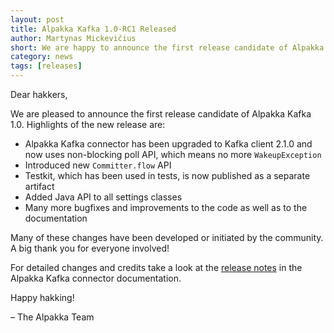 ```yaml
---
layout: post
title: Alpakka Kafka 1.0-RC1 Released
author: Martynas Mickevičius
short: We are happy to announce the first release candidate of Alpakka Kafka 1.0
category: news
tags: [releases]
---
```


Dear hakkers,

We are pleased to announce the first release candidate of Alpakka Kafka 1.0. Highlights of the new release are:

* Alpakka Kafka connector has been upgraded to Kafka client 2.1.0 and now uses non-blocking poll API, which means no more `WakeupException`
* Introduced new `Committer.flow` API
* Testkit, which has been used in tests, is now published as a separate artifact
* Added Java API to all settings classes
* Many more bugfixes and improvements to the code as well as to the documentation

Many of these changes have been developed or initiated by the community. A big thank you for everyone involved!

For detailed changes and credits take a look at the [release notes](https://doc.akka.io/docs/alpakka-kafka1.0-RC1/release-notes/1.0-RC1.html)
in the Alpakka Kafka connector documentation.

Happy hakking!

– The Alpakka Team

